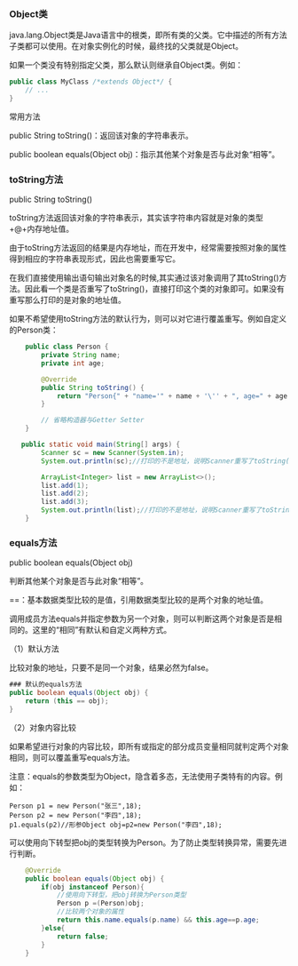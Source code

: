 ### Object类

java.lang.Object类是Java语言中的根类，即所有类的父类。它中描述的所有方法子类都可以使用。在对象实例化的时候，最终找的父类就是Object。

如果一个类没有特别指定父类，那么默认则继承自Object类。例如：

```java
public class MyClass /*extends Object*/ {
  	// ...
}
```
常用方法

public String toString()：返回该对象的字符串表示。

public boolean equals(Object obj)：指示其他某个对象是否与此对象“相等”。

### toString方法

public String toString()

toString方法返回该对象的字符串表示，其实该字符串内容就是对象的类型+@+内存地址值。

由于toString方法返回的结果是内存地址，而在开发中，经常需要按照对象的属性得到相应的字符串表现形式，因此也需要重写它。

在我们直接使用输出语句输出对象名的时候,其实通过该对象调用了其toString()方法。因此看一个类是否重写了toString()，直接打印这个类的对象即可。如果没有重写那么打印的是对象的地址值。

如果不希望使用toString方法的默认行为，则可以对它进行覆盖重写。例如自定义的Person类：

```java
    public class Person {  
        private String name;
        private int age;

        @Override
        public String toString() {
            return "Person{" + "name='" + name + '\'' + ", age=" + age + '}';
        }

        // 省略构造器与Getter Setter
    }

   public static void main(String[] args) {
        Scanner sc = new Scanner(System.in);
        System.out.println(sc);//打印的不是地址，说明Scanner重写了toString()方法。

        ArrayList<Integer> list = new ArrayList<>();
        list.add(1);
        list.add(2);
        list.add(3);
        System.out.println(list);//打印的不是地址，说明Scanner重写了toString()方法。
    }
```

### equals方法

public boolean equals(Object obj)

判断其他某个对象是否与此对象“相等”。

==：基本数据类型比较的是值，引用数据类型比较的是两个对象的地址值。

调用成员方法equals并指定参数为另一个对象，则可以判断这两个对象是否是相同的。这里的“相同”有默认和自定义两种方式。

（1）默认方法

比较对象的地址，只要不是同一个对象，结果必然为false。

```java
### 默认的equals方法
public boolean equals(Object obj) {
    return (this == obj);
}
```
（2）对象内容比较

如果希望进行对象的内容比较，即所有或指定的部分成员变量相同就判定两个对象相同，则可以覆盖重写equals方法。

注意：equals的参数类型为Object，隐含着多态，无法使用子类特有的内容。例如：
```
Person p1 = new Person("张三",18);
Person p2 = new Person("李四",18);
p1.equals(p2)//形参Object obj=p2=new Person("李四",18);
```
可以使用向下转型把obj的类型转换为Person。为了防止类型转换异常，需要先进行判断。
```java
    @Override
    public boolean equals(Object obj) {
        if(obj instanceof Person){
            //使用向下转型，把obj转换为Person类型
            Person p =(Person)obj;
            //比较两个对象的属性
            return this.name.equals(p.name) && this.age==p.age;
        }else{
            return false;
        }
    }
```
